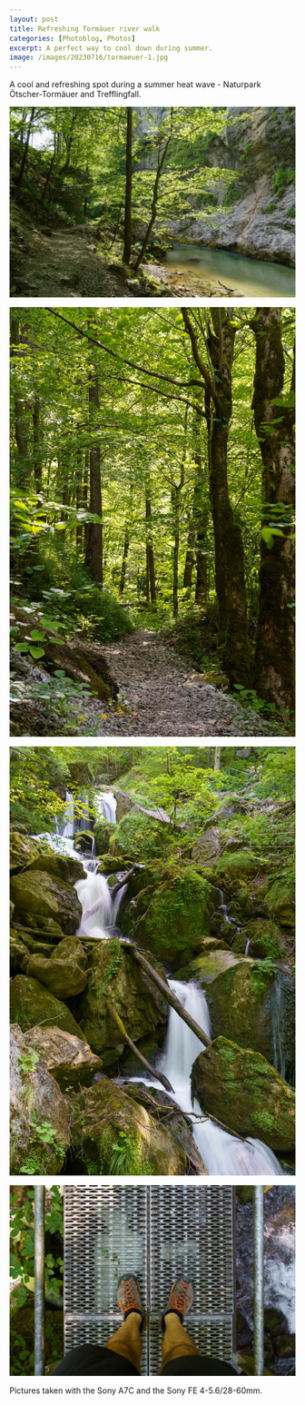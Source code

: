 ```yaml
---
layout: post
title: Refreshing Tormäuer river walk
categories: [Photoblog, Photos]
excerpt: A perfect way to cool down during summer.
image: /images/20230716/tormaeuer-1.jpg
---
```


A cool and refreshing spot during a summer heat wave - Naturpark Ötscher-Tormäuer and Trefflingfall.

![Tormäuer](../images/20230716/tormaeuer-1.jpg)

![Tormäuer](../images/20230716/tormaeuer-2.jpg)

![Tormäuer](../images/20230716/tormaeuer-3.jpg)

![Tormäuer](../images/20230716/tormaeuer-4.jpg)


Pictures taken with the Sony A7C and the Sony FE 4-5.6/28-60mm.
